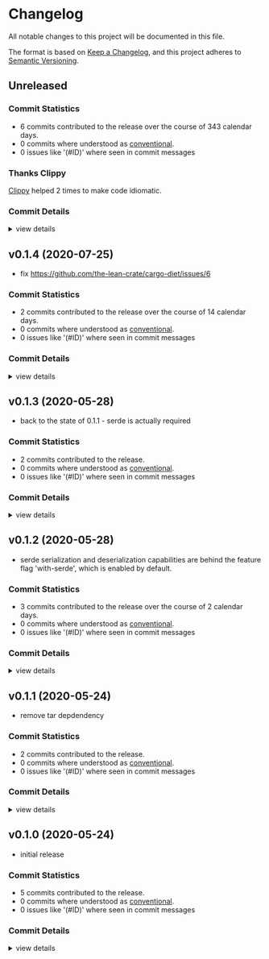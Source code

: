 # Changelog

All notable changes to this project will be documented in this file.

The format is based on [Keep a Changelog](https://keepachangelog.com/en/1.0.0/),
and this project adheres to [Semantic Versioning](https://semver.org/spec/v2.0.0.html).

## Unreleased

### Commit Statistics

<csr-read-only-do-not-edit/>

 - 6 commits contributed to the release over the course of 343 calendar days.
 - 0 commits where understood as [conventional](https://www.conventionalcommits.org).
 - 0 issues like '(#ID)' where seen in commit messages

### Thanks Clippy

<csr-read-only-do-not-edit/>

[Clippy](https://github.com/rust-lang/rust-clippy) helped 2 times to make code idiomatic. 

### Commit Details

<csr-read-only-do-not-edit/>

<details><summary>view details</summary>

 * **Uncategorized**
    - cleanup changelogs ([`5553dc2`](https://github.com/the-lean-crate/criner/commit/5553dc208f0463e02a25f7250a71c1c144c2f330))
    - thanks clippy ([`07c6594`](https://github.com/the-lean-crate/criner/commit/07c659410f252631f982dda39b4003f3c75da33c))
    - dependency upgrade ([`2f8c330`](https://github.com/the-lean-crate/criner/commit/2f8c3308dbbc28792471a24fbd0d0e544875de4b))
    - thanks clippy ([`b4fb778`](https://github.com/the-lean-crate/criner/commit/b4fb7783d67f9605ff0f97d299e075a2df3bc5fb))
    - dependency upgrade ([`c583f50`](https://github.com/the-lean-crate/criner/commit/c583f50ff3e8db1f81309778d06980cae5047fb5))
    - cargo clippy ([`d285e06`](https://github.com/the-lean-crate/criner/commit/d285e0609eb699bfb164d584ca44a99dbe2c8d71))
</details>

## v0.1.4 (2020-07-25)

* fix https://github.com/the-lean-crate/cargo-diet/issues/6

### Commit Statistics

<csr-read-only-do-not-edit/>

 - 2 commits contributed to the release over the course of 14 calendar days.
 - 0 commits where understood as [conventional](https://www.conventionalcommits.org).
 - 0 issues like '(#ID)' where seen in commit messages

### Commit Details

<csr-read-only-do-not-edit/>

<details><summary>view details</summary>

 * **Uncategorized**
    - Use more generous globs for exclude patterns ([`4cd591d`](https://github.com/the-lean-crate/criner/commit/4cd591d1dc0fd00bda2f632558dd73e230301c0f))
    - allow for more screenspace via rustfmt config file ([`50dcbac`](https://github.com/the-lean-crate/criner/commit/50dcbac5a4c629dbd292c5b57e222a171299d985))
</details>

## v0.1.3 (2020-05-28)

* back to the state of 0.1.1 - serde is actually required

### Commit Statistics

<csr-read-only-do-not-edit/>

 - 2 commits contributed to the release.
 - 0 commits where understood as [conventional](https://www.conventionalcommits.org).
 - 0 issues like '(#ID)' where seen in commit messages

### Commit Details

<csr-read-only-do-not-edit/>

<details><summary>view details</summary>

 * **Uncategorized**
    - revert previous change ([`5b6c614`](https://github.com/the-lean-crate/criner/commit/5b6c61445df49aa8ad545fb591c3f9fc7b7cd452))
    - Revert "serde is now behind a feature toggle for criner-waste-report" ([`73c38a0`](https://github.com/the-lean-crate/criner/commit/73c38a0698983a24e1c14db8979c9ed5efd232d8))
</details>

## v0.1.2 (2020-05-28)

* serde serialization and deserialization capabilities are behind the feature flag 'with-serde', which is enabled by default.

### Commit Statistics

<csr-read-only-do-not-edit/>

 - 3 commits contributed to the release over the course of 2 calendar days.
 - 0 commits where understood as [conventional](https://www.conventionalcommits.org).
 - 0 issues like '(#ID)' where seen in commit messages

### Commit Details

<csr-read-only-do-not-edit/>

<details><summary>view details</summary>

 * **Uncategorized**
    - bump patch level of criner-waste-report ([`90f5930`](https://github.com/the-lean-crate/criner/commit/90f5930c80825eed7574c0fa7cba9039c95f5687))
    - serde is now behind a feature toggle for criner-waste-report ([`821a15a`](https://github.com/the-lean-crate/criner/commit/821a15a8231597fb99851849ff1740071107e4a9))
    - Update all + cargo diet ([`aa1a31e`](https://github.com/the-lean-crate/criner/commit/aa1a31e0ddea775f1c189645af0bf09ce8fa44b5))
</details>

## v0.1.1 (2020-05-24)

* remove tar depdendency

### Commit Statistics

<csr-read-only-do-not-edit/>

 - 2 commits contributed to the release.
 - 0 commits where understood as [conventional](https://www.conventionalcommits.org).
 - 0 issues like '(#ID)' where seen in commit messages

### Commit Details

<csr-read-only-do-not-edit/>

<details><summary>view details</summary>

 * **Uncategorized**
    - bump patch level ([`7bfdaa5`](https://github.com/the-lean-crate/criner/commit/7bfdaa582633f15e30316b78836ae21224594ecd))
    - Remove unnecessary tar dependency in criner-waste-report… ([`844512f`](https://github.com/the-lean-crate/criner/commit/844512ff10b678ffd750c24e066b2b246354aa88))
</details>

## v0.1.0 (2020-05-24)

* initial release

### Commit Statistics

<csr-read-only-do-not-edit/>

 - 5 commits contributed to the release.
 - 0 commits where understood as [conventional](https://www.conventionalcommits.org).
 - 0 issues like '(#ID)' where seen in commit messages

### Commit Details

<csr-read-only-do-not-edit/>

<details><summary>view details</summary>

 * **Uncategorized**
    - prepare release of criner-waste-report ([`ddac38b`](https://github.com/the-lean-crate/criner/commit/ddac38bd31ccdfb88b18370fac8d5c40c8c39a9c))
    - refactor ([`a794d02`](https://github.com/the-lean-crate/criner/commit/a794d020e2d403379edd5956666bd8113266cc1d))
    - split html related criner-waste-report crates into their own feature ([`a9a3a19`](https://github.com/the-lean-crate/criner/commit/a9a3a194cf05cf8088a045a13ad4c6e5f2a494b0))
    - organize dependencies before splitting html out as feature ([`d8d336a`](https://github.com/the-lean-crate/criner/commit/d8d336a4180b6f800567d057c4a3b1c32d546b35))
    - Make use of new criner-waste-report crate within criner ([`acc520e`](https://github.com/the-lean-crate/criner/commit/acc520e065f4969024bf0ce4d5d4e5acb5bd8b33))
</details>

